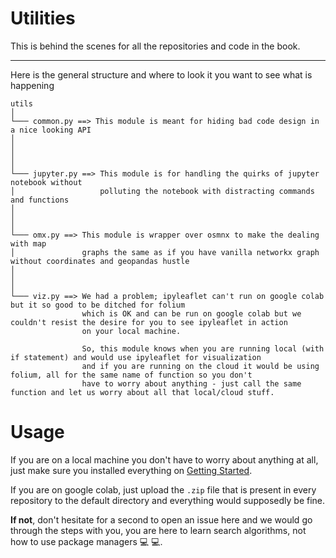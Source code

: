 # Utilities

This is behind the scenes for all the repositories and code in the book.

---

Here is the general structure and where to look it you want to see what is happening

```
utils
│       
└─── common.py ==> This module is meant for hiding bad code design in a nice looking API 
│  
│ 
│ 
│
└─── jupyter.py ==> This module is for handling the quirks of jupyter notebook without 
│                   polluting the notebook with distracting commands and functions
│ 
│ 
│  
└─── omx.py ==> This module is wrapper over osmnx to make the dealing with map 
│               graphs the same as if you have vanilla networkx graph without coordinates and geopandas hustle
│ 
│ 
│  
└─── viz.py ==> We had a problem; ipyleaflet can't run on google colab but it so good to be ditched for folium
                which is OK and can be run on google colab but we couldn't resist the desire for you to see ipyleaflet in action
                on your local machine.
                
                So, this module knows when you are running local (with if statement) and would use ipyleaflet for visualization
                and if you are running on the cloud it would be using folium, all for the same name of function so you don't
                have to worry about anything - just call the same function and let us worry about all that local/cloud stuff.
```

# Usage

If you are on a local machine you don't have to worry about anything at all, just make sure you installed everything on [Getting Started](https://github.com/SmartMobilityAlgorithms/GettingStarted).

If you are on google colab, just upload the `.zip` file that is present in every repository to the default directory and everything would supposedly be fine.

**If not**, don't hesitate for a second to open an issue here and we would go through the steps with you, you are here to learn search algorithms, not how to use package managers :computer: :computer:.
